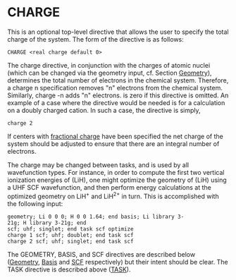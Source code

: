 # CHARGE

This is an optional top-level directive that allows the user to specify
the total charge of the system. The form of the directive is as follows:

`CHARGE <real charge default 0>`

The charge directive, in conjunction with the charges of atomic nuclei
(which can be changed via the geometry input, cf. Section [Geometry](Geometry "wikilink")),
determines the total number of electrons in the chemical system.
Therefore, a charge n specification removes "n" electrons from the
chemical system. Similarly, charge -n adds "n" electrons. is zero if
this directive is omitted. An example of a case where the directive
would be needed is for a calculation on a doubly charged cation. In such
a case, the directive is simply,

`charge 2`

If centers with [fractional charge](Geometry "wikilink") have been
specified the net charge of the system should be adjusted to ensure that
there are an integral number of electrons.

The charge may be changed between tasks, and is used by all wavefunction
types. For instance, in order to compute the first two vertical
ionization energies of \(LiH\), one might optimize the geometry of
\(LiH\) using a UHF SCF wavefunction, and then perform energy
calculations at the optimized geometry on LiH<sup>+</sup> and LiH<sup>2+</sup> in
turn. This is accomplished with the following
input:
```
geometry; Li 0 0 0; H 0 0 1.64; end basis; Li library 3-21g; H library 3-21g; end  
scf; uhf; singlet; end task scf optimize  
charge 1 scf; uhf; doublet; end task scf  
charge 2 scf; uhf; singlet; end task scf
```
The GEOMETRY, BASIS, and SCF directives are described below
([Geometry](Geometry "wikilink"), [Basis](Basis "wikilink") and
[SCF](Hartree-Fock-Theory-for-Molecules "wikilink") respectively) but
their intent should be clear. The TASK directive is described above
([TASK](TASK "wikilink")).
